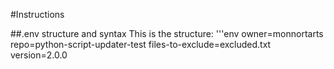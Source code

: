 #Instructions

##.env structure and syntax
This is the structure:
'''env
owner=monnortarts
repo=python-script-updater-test
files-to-exclude=excluded.txt
version=2.0.0
